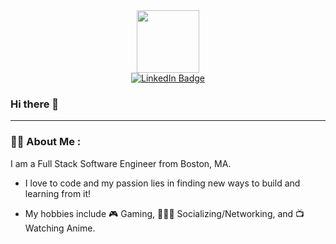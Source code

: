 <div id="header" align="center">
  <img src="https://media.giphy.com/media/v1.Y2lkPTc5MGI3NjExajJuejIzZ2RlM3hkYWUzM2RvaHVwMzZydjM5OHF4Z3ZoaHZobTI3eiZlcD12MV9pbnRlcm5hbF9naWZfYnlfaWQmY3Q9Zw/2IudUHdI075HL02Pkk/giphy.gif" width="100"/>
  <div id="badges">
    <a href="https://www.linkedin.com/in/kevinhuang147/">
      <img src="https://img.shields.io/badge/LinkedIn-blue?logo=linkedin&logoColor=white&style=for-the-badge" alt="LinkedIn Badge">
    </a>
  </div>
<div align="center>
  <img src="https://media.giphy.com/media/v1.Y2lkPTc5MGI3NjExajJuejIzZ2RlM3hkYWUzM2RvaHVwMzZydjM5OHF4Z3ZoaHZobTI3eiZlcD12MV9pbnRlcm5hbF9naWZfYnlfaWQmY3Q9Zw/2IudUHdI075HL02Pkk/giphy.gif" width="600" height="300"/>
</div>
</div>


### Hi there 👋


---


### 👨‍💻 About Me :

I am a Full Stack Software Engineer from Boston, MA.

- I love to code and my passion lies in finding new ways to build and learning from it!

- My hobbies include 🎮 Gaming, 🧑‍🤝‍🧑 Socializing/Networking, and 📺 Watching Anime.
